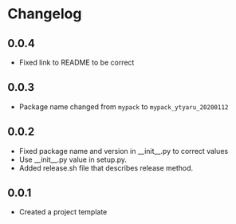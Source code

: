 # Changelog

## 0.0.4

* Fixed link to README to be correct

## 0.0.3

* Package name changed from `mypack` to `mypack_ytyaru_20200112`

## 0.0.2

* Fixed package name and version in \_\_init\_\_.py to correct values
* Use \_\_init\_\_.py value in setup.py.
* Added release.sh file that describes release method.

## 0.0.1

* Created a project template

